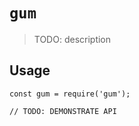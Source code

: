 # `gum`

> TODO: description

## Usage

```
const gum = require('gum');

// TODO: DEMONSTRATE API
```
